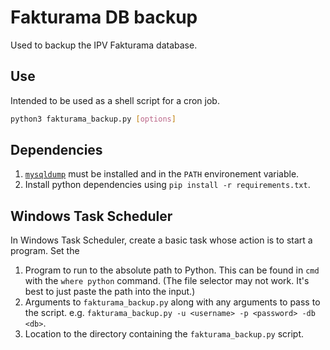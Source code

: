 # Fakturama DB backup
Used to backup the IPV Fakturama database.

## Use
Intended to be used as a shell script for a cron job.
```bash
python3 fakturama_backup.py [options]
```

## Dependencies
1. [`mysqldump`](https://dev.mysql.com/doc/refman/8.4/en/mysqldump.html) must be installed and in the `PATH` environement variable.
2. Install python dependencies using `pip install -r requirements.txt`.

## Windows Task Scheduler
In Windows Task Scheduler, create a basic task whose action is to start a program. Set the
1. Program to run to the absolute path to Python. This can be found in `cmd` with the `where python` command. (The file selector may not work. It's best to just paste the path into the input.)
2. Arguments to `fakturama_backup.py` along with any arguments to pass to the script. e.g. `fakturama_backup.py -u <username> -p <password> -db <db>`.
3. Location to the directory containing the `fakturama_backup.py` script.
